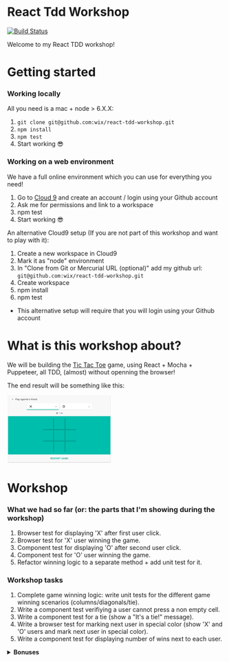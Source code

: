 # React Tdd Workshop

[![Build Status](https://travis-ci.org/wix/react-tdd-workshop.svg)](https://travis-ci.org/wix/react-tdd-workshop)

Welcome to my React TDD workshop!

# Getting started

### Working locally

All you need is a mac + node > 6.X.X:

1. `git clone git@github.com:wix/react-tdd-workshop.git`
2. `npm install`
3. `npm test`
4. Start working :sunglasses:

### Working on a web environment

We have a full online environment which you can use for everything you need!

1. Go to [Cloud 9](https://c9.io) and create an account / login using your Github account
2. Ask me for permissions and link to a workspace
3. npm test
4. Start working :sunglasses:

An alternative Cloud9 setup (If you are not part of this workshop and want to play with it):

1. Create a new workspace in Cloud9
2. Mark it as "node" environment
3. In "Clone from Git or Mercurial URL (optional)" add my github url: `git@github.com:wix/react-tdd-workshop.git`
4. Create workspace
5. npm install
6. npm test

* This alternative setup will require that you will login using your Github account

# What is this workshop about?

We will be building the [Tic Tac Toe](https://en.wikipedia.org/wiki/Tic-tac-toe) game, using React + Mocha + Puppeteer, all TDD, (almost) without openning the browser!

The end result will be something like this:

<img width="241" src ="assets/tic-tac-toe.png" />


# Workshop

### What we had so far (or: the parts that I'm showing during the workshop)

1. Browser test for displaying 'X' after first user click.
2. Browser test for 'X' user winning the game.
3. Component test for displaying 'O' after second user click.
4. Component test for 'O' user winning the game.
5. Refactor winning logic to a separate method + add unit test for it.

### Workshop tasks

1. Complete game winning logic: write unit tests for the different game winning scenarios (columns/diagonals/tie).
2. Write a component test verifiying a user cannot press a non empty cell.
3. Write a component test for a tie (show a "It's a tie!" message).
4. Write a browser test for marking next user in special color (show 'X' and 'O' users and mark next user in special color).
5. Write a component test for displaying number of wins next to each user.

<details>
  <summary><B>Bonuses</B></summary>
  <p>
  
  _Bonus1: Add a server for game winning counter persistance_

  1. Write a browser test: 
      
      a. Win a game.
      
      b. Refresh the page.
      
      c. Test for winning count.
      
   2. Write an integration test for server api endpoints
   3. Optional: write a component test for:
      
      a. Sending a post request on win.
      
      b. Displaying saved winnings on load.
   
 _Bonus 2: Add an option to save/load an existing game (using save/load buttons)_

</details>
